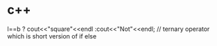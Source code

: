 # c++
l==b ? cout<<"square"<<endl :cout<<"Not"<<endl; // ternary operator  which is 
short version of if else
